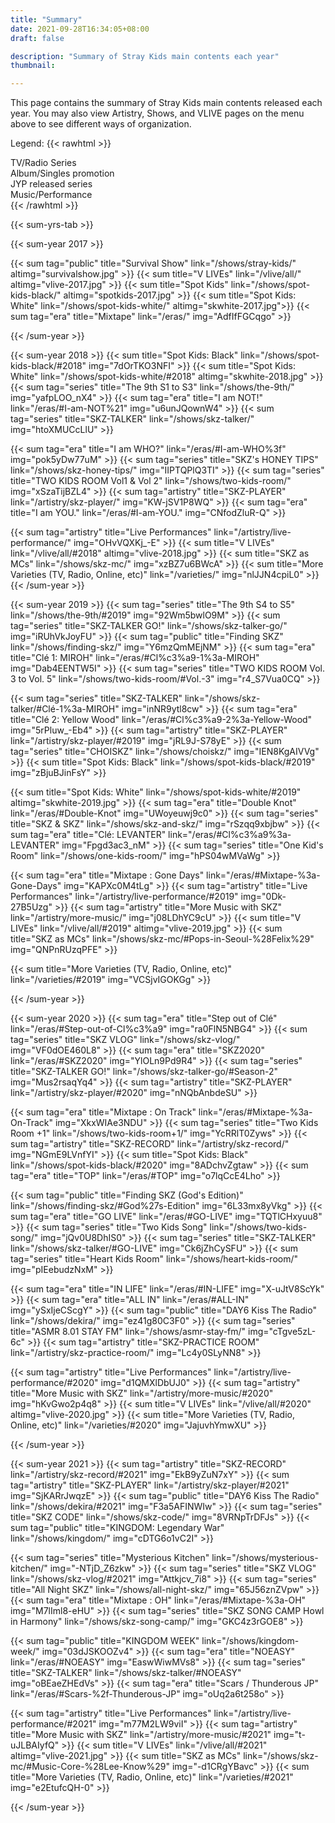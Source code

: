 ```yaml
---
title: "Summary"
date: 2021-09-28T16:34:05+08:00
draft: false

description: "Summary of Stray Kids main contents each year"
thumbnail:

---
```

This page contains the summary of Stray Kids main contents released each year. You may also view Artistry, Shows, and VLIVE pages on the menu above to see different ways of organization.

Legend:
{{< rawhtml >}}
  <div class="legend public"> TV/Radio Series</div>
  <div class="legend era"> Album/Singles promotion</div>
  <div class="legend series"> JYP released series</div>
  <div class="legend artistry"> Music/Performance</div>
{{< /rawhtml >}}

{{< sum-yrs-tab >}}

{{< sum-year 2017 >}}

  {{< sum tag="public" title="Survival Show" link="/shows/stray-kids/" altimg="survivalshow.jpg" >}}
  {{< sum title="V LIVEs" link="/vlive/all/" altimg="vlive-2017.jpg" >}}
  {{< sum title="Spot Kids" link="/shows/spot-kids-black/" altimg="spotkids-2017.jpg" >}}
  {{< sum title="Spot Kids: White" link="/shows/spot-kids-white/" altimg="skwhite-2017.jpg">}}
  {{< sum tag="era" title="Mixtape" link="/eras/" img="AdfIfFGCqgo" >}}

{{< /sum-year >}}

{{< sum-year 2018 >}}
  {{< sum title="Spot Kids: Black" link="/shows/spot-kids-black/#2018" img="7dOrTKO3NFI" >}}
  {{< sum title="Spot Kids: White" link="/shows/spot-kids-white/#2018" altimg="skwhite-2018.jpg" >}}
  {{< sum tag="series" title="The 9th S1 to S3" link="/shows/the-9th/" img="yafpLOO_nX4" >}}
  {{< sum tag="era" title="I am NOT!" link="/eras/#I-am-NOT%21" img="u6unJQownW4" >}}
  {{< sum tag="series" title="SKZ-TALKER" link="/shows/skz-talker/" img="htoXMUCcLlU" >}}

  {{< sum tag="era" title="I am WHO?" link="/eras/#I-am-WHO%3f" img="pok5yDw77uM" >}}
  {{< sum tag="series" title="SKZ's HONEY TIPS" link="/shows/skz-honey-tips/" img="IIPTQPlQ3TI" >}}
  {{< sum tag="series" title="TWO KIDS ROOM Vol1 & Vol 2" link="/shows/two-kids-room/" img="xSzaTijBZL4" >}}
  {{< sum tag="artistry" title="SKZ-PLAYER" link="/artistry/skz-player/" img="KW-jSV1P8WQ" >}}
  {{< sum tag="era" title="I am YOU." link="/eras/#I-am-YOU." img="CNfodZluR-Q" >}}

  {{< sum tag="artistry" title="Live Performances" link="/artistry/live-performance/" img="OHvVQXKj_-E" >}}
  {{< sum title="V LIVEs" link="/vlive/all/#2018" altimg="vlive-2018.jpg" >}}
  {{< sum title="SKZ as MCs" link="/shows/skz-mc/" img="xzBZ7u6BWcA" >}}
  {{< sum title="More Varieties (TV, Radio, Online, etc)" link="/varieties/" img="nlJJN4cpiL0" >}}
{{< /sum-year >}}

{{< sum-year 2019 >}}
  {{< sum tag="series" title="The 9th S4 to S5" link="/shows/the-9th/#2019" img="92Wm5bwlO9M" >}}
  {{< sum tag="series" title="SKZ-TALKER GO!" link="/shows/skz-talker-go/" img="iRUhVkJoyFU" >}}
  {{< sum tag="public" title="Finding SKZ" link="/shows/finding-skz/" img="Y6mzQmMEjNM" >}}
  {{< sum tag="era" title="Clé 1: MIROH" link="/eras/#Cl%c3%a9-1%3a-MIROH" img="Dab4EENTW5I" >}}
  {{< sum tag="series" title="TWO KIDS ROOM Vol. 3 to Vol. 5" link="/shows/two-kids-room/#Vol.-3" img="r4_S7Vua0CQ" >}}

  {{< sum tag="series" title="SKZ-TALKER" link="/shows/skz-talker/#Clé-1%3a-MIROH" img="inNR9ytl8cw" >}}
  {{< sum tag="era" title="Clé 2: Yellow Wood" link="/eras/#Cl%c3%a9-2%3a-Yellow-Wood" img="5rPluw_-Eb4" >}}
  {{< sum tag="artistry" title="SKZ-PLAYER" link="/artistry/skz-player/#2019" img="jRL9J-S78yE" >}}
  {{< sum tag="series" title="CHOISKZ" link="/shows/choiskz/" img="IEN8KgAIVVg" >}}
  {{< sum title="Spot Kids: Black" link="/shows/spot-kids-black/#2019" img="zBjuBJinFsY" >}}

  {{< sum title="Spot Kids: White" link="/shows/spot-kids-white/#2019" altimg="skwhite-2019.jpg" >}}
  {{< sum tag="era" title="Double Knot" link="/eras/#Double-Knot" img="UWoyeuwj9c0" >}}
  {{< sum tag="series" title="SKZ & SKZ" link="/shows/skz-and-skz/" img="rSzqq9xbjbw" >}}
  {{< sum tag="era" title="Clé: LEVANTER" link="/eras/#Cl%c3%a9%3a-LEVANTER" img="Fpgd3ac3_nM" >}}
  {{< sum tag="series" title="One Kid's Room" link="/shows/one-kids-room/" img="hPS04wMVaWg" >}}

  {{< sum tag="era" title="Mixtape : Gone Days" link="/eras/#Mixtape-%3a-Gone-Days" img="KAPXc0M4tLg" >}}
  {{< sum tag="artistry" title="Live Performances" link="/artistry/live-performance/#2019" img="0Dk-27B5Uzg" >}}
  {{< sum tag="artistry" title="More Music with SKZ" link="/artistry/more-music/" img="j08LDhYC9cU" >}}
  {{< sum title="V LIVEs" link="/vlive/all/#2019" altimg="vlive-2019.jpg" >}}
  {{< sum title="SKZ as MCs" link="/shows/skz-mc/#Pops-in-Seoul-%28Felix%29" img="QNPnRUzqPFE" >}}

  {{< sum title="More Varieties (TV, Radio, Online, etc)" link="/varieties/#2019" img="VCSjvIGOKGg" >}}


{{< /sum-year >}}

{{< sum-year 2020 >}}
  {{< sum tag="era" title="Step out of Clé" link="/eras/#Step-out-of-Cl%c3%a9" img="ra0FlN5NBG4" >}}
  {{< sum tag="series" title="SKZ VLOG" link="/shows/skz-vlog/" img="VF0dOE460L8" >}}
  {{< sum tag="era" title="SKZ2020" link="/eras/#SKZ2020" img="YlOLn9Pd9R4" >}}
  {{< sum tag="series" title="SKZ-TALKER GO!" link="/shows/skz-talker-go/#Season-2" img="Mus2rsaqYq4" >}}
  {{< sum tag="artistry" title="SKZ-PLAYER" link="/artistry/skz-player/#2020" img="nNQbAnbdeSU" >}}

  {{< sum tag="era" title="Mixtape : On Track" link="/eras/#Mixtape-%3a-On-Track" img="XkxWIAe3NDU" >}}
  {{< sum tag="series" title="Two Kids Room +1" link="/shows/two-kids-room+1/" img="YcRRlT0Zyws" >}}
  {{< sum tag="artistry" title="SKZ-RECORD" link="/artistry/skz-record/" img="NGmE9LVnfYI" >}}
  {{< sum title="Spot Kids: Black" link="/shows/spot-kids-black/#2020" img="8ADchvZgtaw" >}}
  {{< sum tag="era" title="TOP" link="/eras/#TOP" img="o7lqCcE4Lho" >}}

  {{< sum tag="public" title="Finding SKZ (God's Edition)" link="/shows/finding-skz/#God%27s-Edition" img="6L33mx8yVkg" >}}
  {{< sum tag="era" title="GO LIVE" link="/eras/#GO-LIVE" img="TQTlCHxyuu8" >}}
  {{< sum tag="series" title="Two Kids Song" link="/shows/two-kids-song/" img="jQv0U8DhIS0" >}}
  {{< sum tag="series" title="SKZ-TALKER" link="/shows/skz-talker/#GO-LIVE" img="Ck6jZhCySFU" >}}
  {{< sum tag="series" title="Heart Kids Room" link="/shows/heart-kids-room/" img="pIEebudzNxM" >}}

  {{< sum tag="era" title="IN LIFE" link="/eras/#IN-LIFE" img="X-uJtV8ScYk" >}}
  {{< sum tag="era" title="ALL IN" link="/eras/#ALL-IN" img="ySxIjeCScgY" >}}
  {{< sum tag="public" title="DAY6 Kiss The Radio" link="/shows/dekira/" img="ez41g80C3F0" >}}
  {{< sum tag="series" title="ASMR 8.01 STAY FM" link="/shows/asmr-stay-fm/" img="cTgve5zL-6c" >}}
  {{< sum tag="artistry" title="SKZ-PRACTICE ROOM" link="/artistry/skz-practice-room/" img="Lc4y0SLyNN8" >}}

  {{< sum tag="artistry" title="Live Performances" link="/artistry/live-performance/#2020" img="d1QMXlDbUJ0" >}}
  {{< sum tag="artistry" title="More Music with SKZ" link="/artistry/more-music/#2020" img="hKvGwo2p4q8" >}}
  {{< sum title="V LIVEs" link="/vlive/all/#2020" altimg="vlive-2020.jpg" >}}
  {{< sum title="More Varieties (TV, Radio, Online, etc)" link="/varieties/#2020" img="JajuvhYmwXU" >}}

{{< /sum-year >}}

{{< sum-year 2021 >}}
  {{< sum tag="artistry" title="SKZ-RECORD" link="/artistry/skz-record/#2021" img="EkB9yZuN7xY" >}}
  {{< sum tag="artistry" title="SKZ-PLAYER" link="/artistry/skz-player/#2021" img="SjKARrJwqzE" >}}
  {{< sum tag="public" title="DAY6 Kiss The Radio" link="/shows/dekira/#2021" img="F3a5AFINWIw" >}}
  {{< sum tag="series" title="SKZ CODE" link="/shows/skz-code/" img="8VRNpTrDFJs" >}}
  {{< sum tag="public" title="KINGDOM: Legendary War" link="/shows/kingdom/" img="cDTG6o1vC2I" >}}

  {{< sum tag="series" title="Mysterious Kitchen" link="/shows/mysterious-kitchen/" img="-NTjD_Z6zkw" >}}
  {{< sum tag="series" title="SKZ VLOG" link="/shows/skz-vlog/#2021" img="Attkjcv_7i8" >}}
  {{< sum tag="series" title="All Night SKZ" link="/shows/all-night-skz/" img="65J56znZVpw" >}}
  {{< sum tag="era" title="Mixtape : OH" link="/eras/#Mixtape-%3a-OH" img="M7lIml8-eHU" >}}
  {{< sum tag="series" title="SKZ SONG CAMP  Howl in Harmony" link="/shows/skz-song-camp/" img="GKC4z3rGOE8" >}}

  {{< sum tag="public" title="KINGDOM WEEK" link="/shows/kingdom-week/" img="03dJSKOOZv4" >}}
  {{< sum tag="era" title="NOEASY" link="/eras/#NOEASY" img="EaswWiwMVs8" >}}
  {{< sum tag="series" title="SKZ-TALKER" link="/shows/skz-talker/#NOEASY" img="oBEaeZHEdVs" >}}
  {{< sum tag="era" title="Scars / Thunderous JP" link="/eras/#Scars-%2f-Thunderous-JP" img="oUq2a6t258o" >}}




  {{< sum tag="artistry" title="Live Performances" link="/artistry/live-performance/#2021" img="m77M2LW9viI" >}}
  {{< sum tag="artistry" title="More Music with SKZ" link="/artistry/more-music/#2021" img="t-uJLBAIyfQ" >}}
  {{< sum title="V LIVEs" link="/vlive/all/#2021" altimg="vlive-2021.jpg" >}}
  {{< sum title="SKZ as MCs" link="/shows/skz-mc/#Music-Core-%28Lee-Know%29" img="-d1CRgYBavc" >}}
  {{< sum title="More Varieties (TV, Radio, Online, etc)" link="/varieties/#2021" img="e2EtufcQH-0" >}}

{{< /sum-year >}}
